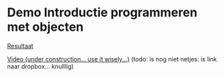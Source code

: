 # Demo Introductie programmeren met objecten


[Resultaat](demo_intro_programmeren_met_objecten.zip)

[Video (under construction... use it wisely...)](https://www.dropbox.com/sh/s9mo4exkovip5jh/AAAg-oqA8rLy5PmGNSZ2u8rza?dl=0)
(todo: is nog niet netjes: is link naar dropbox... knulllig)
